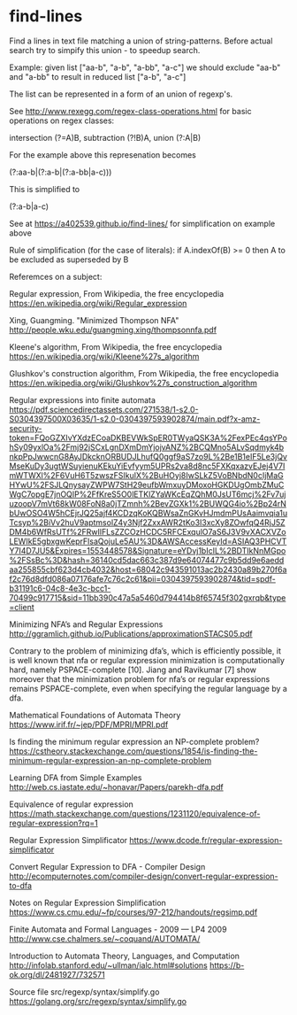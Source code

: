 ﻿# find-lines
Find a lines in text file matching a union of string-patterns. Before actual search try to simpify this union - to speedup search.

Example: given list ["aa-b", "a-b", "a-bb", "a-c"] we should exclude "aa-b" and "a-bb" to result in reduced list ["a-b", "a-c"]

The list can be represented in a form of an union of regexp's.

See http://www.rexegg.com/regex-class-operations.html for basic operations on regex classes:

intersection (?=A)B, subtraction (?!B)A, union (?:A|B)

For the example above this represenation becomes

(?:aa-b|(?:a-b|(?:a-bb|a-c)))

This is simplified to

(?:a-b|a-c)

See at https://a402539.github.io/find-lines/ for simplification on example above

Rule of simplification (for the case of literals): if A.indexOf(B) >= 0 then A to be excluded as superseded by B

Referemces on a subject:

Regular expression, From Wikipedia, the free encyclopedia https://en.wikipedia.org/wiki/Regular_expression

Xing, Guangming. "Minimized Thompson NFA" http://people.wku.edu/guangming.xing/thompsonnfa.pdf

Kleene's algorithm, From Wikipedia, the free encyclopedia https://en.wikipedia.org/wiki/Kleene%27s_algorithm

Glushkov's construction algorithm, From Wikipedia, the free encyclopedia https://en.wikipedia.org/wiki/Glushkov%27s_construction_algorithm

Regular expressions into finite automata https://pdf.sciencedirectassets.com/271538/1-s2.0-S0304397500X03635/1-s2.0-0304397593902874/main.pdf?x-amz-security-token=FQoGZXIvYXdzECoaDKBEVWkSpER0TWyaQSK3A%2FexPEc4qsYPohSy09yxlOa%2Fmj92jSCxLgnDXmDmYjojvANZ%2BCQMno5ALvSqdmyk4bnkpPpJwwcnG8AyJDkcknORBUDJLhufQ0ggf9aS7zo9L%2Be1B1eIF5Le3jQvMseKuDy3ugtWSuyienuKEkuYiEvfyym5UPRs2va8d8nc5FXKqxazvEJej4V7ImWTWXl%2F6VuH6T5zwszFSIkulX%2BuHOyj8IwSLkZ5VoBNbdN0cIjMaGHYwU%2FSJLQnysayZWPW7StH29eufbWmxuyDMoxoHGKDUgOmbZMuCWgC7opgE7jnOQIP%2FfKreS5O0lETKlZYaWKcEqZQhM0JsUT6mcj%2Fv7ujuzoopV7mVt68kW08FoN8a0jTZmnh%2BevZGXk1%2BUWQG4io%2Bp24rNbUwOSO4W5hCEjrJQ25ajf4KCDzqKoKQBWsaZnGKvHJmdmPUsAaimvqia1uTcsyp%2BiVv2huV9aptmsolZ4y3Njf2ZxxAWR2tKo3I3xcXy8ZOwfqQ4RjJ5ZDM4b6WfRsUTf%2FRwIlFLsZZCOzHCDC5RFCExqulO7aS6J3V9vXACXVZoLEWIkE5gbxgwKeprFlsaQojuLe5AU%3D&AWSAccessKeyId=ASIAQ3PHCVTY7I4D7JU5&Expires=1553448578&Signature=eYDvj1bIcIL%2BDTIkNnMGpo%2FSsBc%3D&hash=36140cd5dac663c387d9e64074477c9b5dd9e6aeddaa255855cbf623d4cb4032&host=68042c943591013ac2b2430a89b270f6af2c76d8dfd086a07176afe7c76c2c61&pii=0304397593902874&tid=spdf-b31191c6-04c8-4e3c-bcc1-70499c917715&sid=11bb390c47a5a5460d794414b8f65745f302gxrqb&type=client

Minimizing NFA’s and Regular Expressions http://ggramlich.github.io/Publications/approximationSTACS05.pdf

Contrary to the problem of minimizing dfa’s, which is efficiently possible, it is well known
that nfa or regular expression minimization is computationally hard, namely PSPACE-complete
[10]. Jiang and Ravikumar [7] show moreover that the minimization problem for nfa’s or regular
expressions remains PSPACE-complete, even when specifying the regular language by a dfa.

Mathematical Foundations of Automata Theory https://www.irif.fr/~jep/PDF/MPRI/MPRI.pdf

Is finding the minimum regular expression an NP-complete problem? https://cstheory.stackexchange.com/questions/1854/is-finding-the-minimum-regular-expression-an-np-complete-problem

Learning DFA from Simple Examples http://web.cs.iastate.edu/~honavar/Papers/parekh-dfa.pdf

Equivalence of regular expression https://math.stackexchange.com/questions/1231120/equivalence-of-regular-expression?rq=1

Regular Expression Simplificator https://www.dcode.fr/regular-expression-simplificator

Convert Regular Expression to DFA - Compiler Design http://ecomputernotes.com/compiler-design/convert-regular-expression-to-dfa

Notes on Regular Expression Simplification https://www.cs.cmu.edu/~fp/courses/97-212/handouts/regsimp.pdf

Finite Automata and Formal Languages - 2009 — LP4 2009 http://www.cse.chalmers.se/~coquand/AUTOMATA/

Introduction to Automata Theory, Languages, and Computation http://infolab.stanford.edu/~ullman/ialc.html#solutions https://b-ok.org/dl/2481927/732571

Source file src/regexp/syntax/simplify.go https://golang.org/src/regexp/syntax/simplify.go

